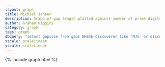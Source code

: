 ```yaml
---
layout: graph
title: Michiel Jansen
description: Graph of gap length plotted against number of prime digits
author: Graham Higgins
category: graph
tags: graph
dbquery: "select gapsize from gaps WHERE discoverer like 'MJ%' or discoverer = 'M.Jansen';select primedigits from gaps WHERE discoverer like 'MJ%' or discoverer = 'M.Jansen';select merit from gaps WHERE discoverer like 'MJ%' or discoverer = 'M.Jansen';"
xscale: scaleLinear
yscale: scaleLinear
---
```


{% include graph.html %}

